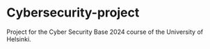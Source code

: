 # Cybersecurity-project


Project for the Cyber Security Base 2024 course of the University of Helsinki.
